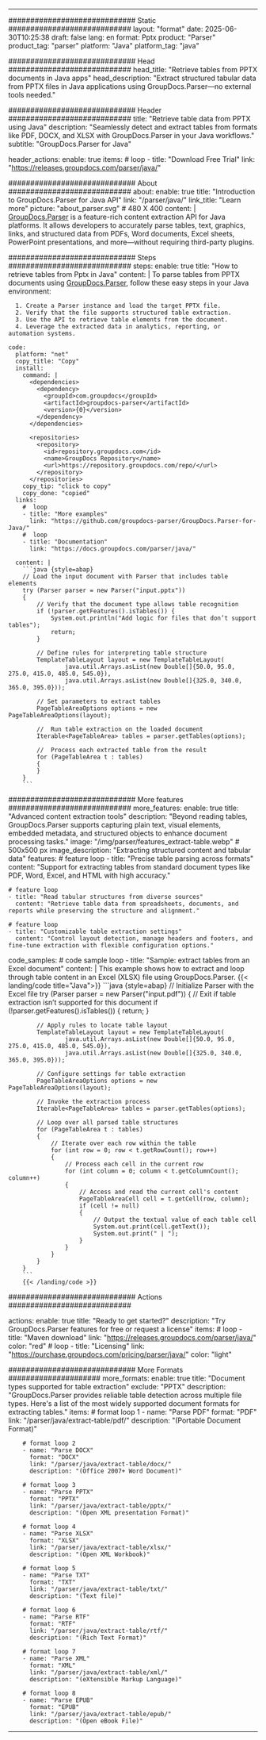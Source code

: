 


---
############################# Static ############################
layout: "format"
date:  2025-06-30T10:25:38
draft: false
lang: en
format: Pptx
product: "Parser"
product_tag: "parser"
platform: "Java"
platform_tag: "java"

############################# Head ############################
head_title: "Retrieve tables from PPTX documents in Java apps"
head_description: "Extract structured tabular data from PPTX files in Java applications using GroupDocs.Parser—no external tools needed."

############################# Header ############################
title: "Retrieve table data from PPTX using Java" 
description: "Seamlessly detect and extract tables from formats like PDF, DOCX, and XLSX with GroupDocs.Parser in your Java workflows."
subtitle: "GroupDocs.Parser for Java" 

header_actions:
  enable: true
  items:
    #  loop
    - title: "Download Free Trial"
      link: "https://releases.groupdocs.com/parser/java/"
      
############################# About ############################
about:
    enable: true
    title: "Introduction to GroupDocs.Parser for Java API"
    link: "/parser/java/"
    link_title: "Learn more"
    picture: "about_parser.svg" # 480 X 400
    content: |
       [GroupDocs.Parser](/parser/java/) is a feature-rich content extraction API for Java platforms. It allows developers to accurately parse tables, text, graphics, links, and structured data from PDFs, Word documents, Excel sheets, PowerPoint presentations, and more—without requiring third-party plugins.

############################# Steps ############################
steps:
    enable: true
    title: "How to retrieve tables from Pptx in Java"
    content: |
      To parse tables from PPTX documents using [GroupDocs.Parser](/parser/java/), follow these easy steps in your Java environment:
      
      1. Create a Parser instance and load the target PPTX file.
      2. Verify that the file supports structured table extraction.
      3. Use the API to retrieve table elements from the document.
      4. Leverage the extracted data in analytics, reporting, or automation systems.
   
    code:
      platform: "net"
      copy_title: "Copy"
      install:
        command: |
          <dependencies>
            <dependency>
              <groupId>com.groupdocs</groupId>
              <artifactId>groupdocs-parser</artifactId>
              <version>{0}</version>
            </dependency>
          </dependencies>

          <repositories>
            <repository>
              <id>repository.groupdocs.com</id>
              <name>GroupDocs Repository</name>
              <url>https://repository.groupdocs.com/repo/</url>
            </repository>
          </repositories>
        copy_tip: "click to copy"
        copy_done: "copied"
      links:
        #  loop
        - title: "More examples"
          link: "https://github.com/groupdocs-parser/GroupDocs.Parser-for-Java/"
        #  loop
        - title: "Documentation"
          link: "https://docs.groupdocs.com/parser/java/"
          
      content: |
        ```java {style=abap}
        // Load the input document with Parser that includes table elements
        try (Parser parser = new Parser("input.pptx"))
        {
            // Verify that the document type allows table recognition
            if (!parser.getFeatures().isTables()) {
                System.out.println("Add logic for files that don’t support tables");
                return;
            }

            // Define rules for interpreting table structure
            TemplateTableLayout layout = new TemplateTableLayout(
                    java.util.Arrays.asList(new Double[]{50.0, 95.0, 275.0, 415.0, 485.0, 545.0}),
                    java.util.Arrays.asList(new Double[]{325.0, 340.0, 365.0, 395.0}));

            // Set parameters to extract tables
            PageTableAreaOptions options = new PageTableAreaOptions(layout);

            //  Run table extraction on the loaded document
            Iterable<PageTableArea> tables = parser.getTables(options);

            //  Process each extracted table from the result
            for (PageTableArea t : tables) 
            {
            }
        }
        ```            

############################# More features ############################
more_features:
  enable: true
  title: "Advanced content extraction tools"
  description: "Beyond reading tables, GroupDocs.Parser supports capturing plain text, visual elements, embedded metadata, and structured objects to enhance document processing tasks."
  image: "/img/parser/features_extract-table.webp" # 500x500 px
  image_description: "Extracting structured content and tabular data"
  features:
    # feature loop
    - title: "Precise table parsing across formats"
      content: "Support for extracting tables from standard document types like PDF, Word, Excel, and HTML with high accuracy."

    # feature loop
    - title: "Read tabular structures from diverse sources"
      content: "Retrieve table data from spreadsheets, documents, and reports while preserving the structure and alignment."

    # feature loop
    - title: "Customizable table extraction settings"
      content: "Control layout detection, manage headers and footers, and fine-tune extraction with flexible configuration options."
      
  code_samples:
    # code sample loop
    - title: "Sample: extract tables from an Excel document"
      content: |
        This example shows how to extract and loop through table content in an Excel (XLSX) file using GroupDocs.Parser.
        {{< landing/code title="Java">}}
        ```java {style=abap}
        //  Initialize Parser with the Excel file
        try (Parser parser = new Parser("input.pdf"))
        {
            // Exit if table extraction isn’t supported for this document
            if (!parser.getFeatures().isTables())
            {
                return;
            }

            // Apply rules to locate table layout
            TemplateTableLayout layout = new TemplateTableLayout(
                    java.util.Arrays.asList(new Double[]{50.0, 95.0, 275.0, 415.0, 485.0, 545.0}),
                    java.util.Arrays.asList(new Double[]{325.0, 340.0, 365.0, 395.0}));

            // Configure settings for table extraction
            PageTableAreaOptions options = new PageTableAreaOptions(layout);

            // Invoke the extraction process
            Iterable<PageTableArea> tables = parser.getTables(options);

            // Loop over all parsed table structures
            for (PageTableArea t : tables)
            {
                // Iterate over each row within the table
                for (int row = 0; row < t.getRowCount(); row++)
                {
                    // Process each cell in the current row
                    for (int column = 0; column < t.getColumnCount(); column++) 
                    {
                        // Access and read the current cell's content
                        PageTableAreaCell cell = t.getCell(row, column);
                        if (cell != null)
                        {
                            // Output the textual value of each table cell
                            System.out.print(cell.getText());
                            System.out.print(" | ");
                        }
                    }
                }
            }
        }
        ```
        {{< /landing/code >}}


############################# Actions ############################

actions:
  enable: true
  title: "Ready to get started?"
  description: "Try GroupDocs.Parser features for free or request a license"
  items:
    #  loop
    - title: "Maven download"
      link: "https://releases.groupdocs.com/parser/java/"
      color: "red"
        #  loop
    - title: "Licensing"
      link: "https://purchase.groupdocs.com/pricing/parser/java/"
      color: "light"


############################# More Formats #####################
more_formats:
    enable: true
    title: "Document types supported for table extraction"
    exclude: "PPTX"
    description: "GroupDocs.Parser provides reliable table detection across multiple file types. Here's a list of the most widely supported document formats for extracting tables."
    items: 
        # format loop 1
        - name: "Parse PDF"
          format: "PDF"
          link: "/parser/java/extract-table/pdf/"
          description: "(Portable Document Format)"
          
        # format loop 2
        - name: "Parse DOCX"
          format: "DOCX"
          link: "/parser/java/extract-table/docx/"
          description: "(Office 2007+ Word Document)"
          
        # format loop 3
        - name: "Parse PPTX"
          format: "PPTX"
          link: "/parser/java/extract-table/pptx/"
          description: "(Open XML presentation Format)"
          
        # format loop 4
        - name: "Parse XLSX"
          format: "XLSX"
          link: "/parser/java/extract-table/xlsx/"
          description: "(Open XML Workbook)"
          
        # format loop 5
        - name: "Parse TXT"
          format: "TXT"
          link: "/parser/java/extract-table/txt/"
          description: "(Text file)"
          
        # format loop 6
        - name: "Parse RTF"
          format: "RTF"
          link: "/parser/java/extract-table/rtf/"
          description: "(Rich Text Format)"
          
        # format loop 7
        - name: "Parse XML"
          format: "XML"
          link: "/parser/java/extract-table/xml/"
          description: "(eXtensible Markup Language)"
          
        # format loop 8
        - name: "Parse EPUB"
          format: "EPUB"
          link: "/parser/java/extract-table/epub/"
          description: "(Open eBook File)"
         
          

---
